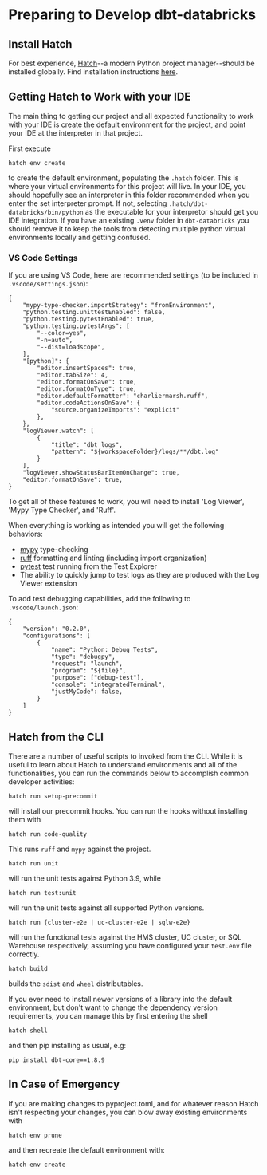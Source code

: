 # Preparing to Develop dbt-databricks

## Install Hatch

For best experience, [Hatch](https://hatch.pypa.io/dev/)--a modern Python project manager--should be installed globally.
Find installation instructions [here](https://hatch.pypa.io/dev/install/#installers).

## Getting Hatch to Work with your IDE

The main thing to getting our project and all expected functionality to work with your IDE is create the default environment for the project, and point your IDE at the interpreter in that project.

First execute

```
hatch env create
```

to create the default environment, populating the `.hatch` folder.
This is where your virtual environments for this project will live.
In your IDE, you should hopefully see an interpreter in this folder recommended when you enter the set interpreter prompt.
If not, selecting `.hatch/dbt-databricks/bin/python` as the executable for your interpretor should get you IDE integration.
If you have an existing `.venv` folder in `dbt-databricks` you should remove it to keep the tools from detecting multiple python virtual environments locally and getting confused.

### VS Code Settings

If you are using VS Code, here are recommended settings (to be included in `.vscode/settings.json`):

```
{
    "mypy-type-checker.importStrategy": "fromEnvironment",
    "python.testing.unittestEnabled": false,
    "python.testing.pytestEnabled": true,
    "python.testing.pytestArgs": [
        "--color=yes",
        "-n=auto",
        "--dist=loadscope",
    ],
    "[python]": {
        "editor.insertSpaces": true,
        "editor.tabSize": 4,
        "editor.formatOnSave": true,
        "editor.formatOnType": true,
        "editor.defaultFormatter": "charliermarsh.ruff",
        "editor.codeActionsOnSave": {
            "source.organizeImports": "explicit"
        },
    },
    "logViewer.watch": [
        {
            "title": "dbt logs",
            "pattern": "${workspaceFolder}/logs/**/dbt.log"
        }
    ],
    "logViewer.showStatusBarItemOnChange": true,
    "editor.formatOnSave": true,
}
```

To get all of these features to work, you will need to install 'Log Viewer', 'Mypy Type Checker', and 'Ruff'.

When everything is working as intended you will get the following behaviors:

- [mypy](https://mypy-lang.org/) type-checking
- [ruff](https://docs.astral.sh/ruff/) formatting and linting (including import organization)
- [pytest](https://docs.pytest.org/en/stable/) test running from the Test Explorer
- The ability to quickly jump to test logs as they are produced with the Log Viewer extension

To add test debugging capabilities, add the following to `.vscode/launch.json`:

```
{
    "version": "0.2.0",
    "configurations": [
        {
            "name": "Python: Debug Tests",
            "type": "debugpy",
            "request": "launch",
            "program": "${file}",
            "purpose": ["debug-test"],
            "console": "integratedTerminal",
            "justMyCode": false,
        }
    ]
}
```

## Hatch from the CLI

There are a number of useful scripts to invoked from the CLI.
While it is useful to learn about Hatch to understand environments and all of the functionalities, you can run the commands below to accomplish common developer activities:

```
hatch run setup-precommit
```

will install our precommit hooks.
You can run the hooks without installing them with

```
hatch run code-quality
```

This runs `ruff` and `mypy` against the project.

```
hatch run unit
```

will run the unit tests against Python 3.9, while

```
hatch run test:unit
```

will run the unit tests against all supported Python versions.

```
hatch run {cluster-e2e | uc-cluster-e2e | sqlw-e2e}
```

will run the functional tests against the HMS cluster, UC cluster, or SQL Warehouse respectively, assuming you have configured your `test.env` file correctly.

```
hatch build
```

builds the `sdist` and `wheel` distributables.

If you ever need to install newer versions of a library into the default environment, but don't want to change the dependency version requirements, you can manage this by first entering the shell

```
hatch shell
```

and then pip installing as usual, e.g:

```
pip install dbt-core==1.8.9
```

## In Case of Emergency

If you are making changes to pyproject.toml, and for whatever reason Hatch isn't respecting your changes, you can blow away existing environments with

```
hatch env prune
```

and then recreate the default environment with:

```
hatch env create
```

